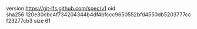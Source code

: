 version https://git-lfs.github.com/spec/v1
oid sha256:120e30cbc4f734204344b4df4bfccc9650552bfd4550db5203777ccf23277cb3
size 61
